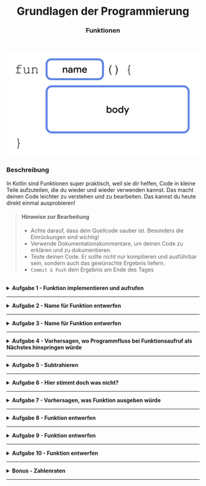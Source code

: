 <h1 align="center">Grundlagen der Programmierung</h1>
<h3 align="center">Funktionen</h3>
<br>

<p align="center">
  <img src="img/functions.png" />
</p>

### Beschreibung
In Kotlin sind Funktionen super praktisch, weil sie dir helfen, Code in kleine Teile aufzuteilen, die du wieder und wieder verwenden kannst. Das macht deinen Code leichter zu verstehen und zu bearbeiten. Das kannst du heute direkt einmal ausprobieren!

> #### Hinweise zur Bearbeitung
> - Achte darauf, dass dein Quellcode sauber ist. Besonders die Einrückungen sind wichtig!
> - Verwende Dokumentationskommentare, um deinen Code zu erklären und zu dokumentieren.
> - Teste deinen Code. Er sollte nicht nur kompilieren und ausführbar sein, sondern auch das gewünschte Ergebnis liefern.
> - `Commit & Push` dein Ergebnis am Ende des Tages
<br>


<details>
<summary> <b> Aufgabe 1 - Funktion implementieren und aufrufen </b> </summary>

**Datei für die Aufgabe:** *1_FunktionImplementierenUndAufrufen*

In dieser Aufgabe wirst du deine erste Funktion implementieren. Die beschriebene Funktion wird in der Konsole eine Summe ausgeben.

Vorgaben:
- fange oberhalb der main-Funktion an
- schreibe das Keyword für Funktionen `fun`
- nenne deine Funktion `sum()`
- lege im body der Funktion (zwischen den geschweiften Klammern) zwei Variablen an:
  - `number1` hat den Wert `3`
  - `number2` hat den Wert `7`
- gebe mit der println-Anweisung die Summe in der Konsole aus `println(number1 + number2)`
- rufe `sum()` in der Main-Funktion auf

</details>

---

<details>
<summary> <b> Aufgabe 2 - Name für Funktion entwerfen  </b> </summary>

**Datei für die Aufgabe:** *2_Textabgabe.kt*

It’s magic time. Worte und Namen sind mächtig. Was denkst du wieso alle Zauberer und Magier ihre Magie mit Sprüchen beschwören? Diese Macht gilt für alles, was einen Namen hat. 
Deswegen sei weise in der Namensgebung. Ansonsten wird dir dessen Magie noch zum Verhängnis. Bist du ein Champion der magischen IT-Künste? Das wirst du in den folgenden Aufgaben herausfinden.
Weiter unten findest du einen Codeschnipsel einer Funktion. Mit dieser Funktion kann ein Zauberer einen Schutzzauber bewirken. Überlege dir einen passenden Namen und rufe die Funktion in der `main()` auf. Wie geht das nochmal?

```
fun _________(){
   var magicWord1 = "Expecto"
   var magicWord2 = " Patronum"
   print(magicNo1 + magicNo2 + "!!!")
}
```

</details>

---

<details>
<summary> <b> Aufgabe 3 - Name für Funktion entwerfen  </b> </summary>

**Datei für die Aufgabe:** *3_Textabgabe.kt*

Dein Chef hat eine Formel entdeckt, mit der er das Volumen eines Würfels berechnen kann. Aber er tut sich schwer mit der Namensgebung. Kannst du ihm dabei helfen einen geeigneten Namen zu formulieren?

Überlege dir einen passenden Namen und rufe die Funktion in der `main()` auf.

```
fun _______(){
   var side = 4
   var volume = side * side * side
   print("Das Volumen des Wuerfels betraegt: " + volume + " cm^3")
}

```

</details>

---

<details>
<summary> <b> Aufgabe 4 - Vorhersagen, wo Programmfluss bei Funktionsaufruf als Nächstes hinspringen würde </b> </summary>

**Datei für die Aufgabe:** *4_Textabgabe.kt*

Hier gibt es jetzt 2 Funktionen, die in der Main-Funktion aufgerufen werden. Schreibe in die Aufgabe was in der Konsole ausgegeben wird.

```
fun animal() {
    val myAnimal: String = "Dog"
    println(myAnimal)
}
fun number() {
    val myNumber: Int = 8
    println(myNumber)
}
fun main(){
   number()
   animal()
}
```

</details>

---

<details>
<summary> <b> Aufgabe 5 - Subtrahieren  </b> </summary>

**Datei für die Aufgabe:** *5_FunktionSubtrahieren.kt*

Schreibe eine Funktion, in der eine Zahl von einer anderen Zahl abziehst und das Ergebnis in der Konsole ausdruckst.

Rufe die Funktion in der main-Funktion auf!

</details>

---

<details>
<summary> <b> Aufgabe 6 - Hier stimmt doch was nicht?  </b> </summary>

**Datei für die Aufgabe:** *6_Textabgabe.kt*

Diese Funktion sollte eigentlich zwei Zahlen addieren, allerdings hat der Programmierer hier einen Fehler gemacht. Schreibe in deinen eigenen Worten auf wo der Fehler liegt. 

```
addition() {
    val number1 = 10
    val number2 = 4
    println(number1 + number2)
}
```
**Hinweis:** manchmal reicht ein falsches/fehlendes Wort, dass dein Code nicht mehr funktioniert.

</details>

---

<details>
<summary> <b> Aufgabe 7 - Vorhersagen, was Funktion ausgeben würde  </b> </summary>

**Datei für die Aufgabe:** *7_Textabgabe.kt*

Hier siehst du die Funktion equipmentReminder eines Smartphones.

a)
Was genau wird in der gegebenen Funktion ausgegeben?
```
fun equipmentReminder(){
    var weekday: String = "Montag"

    if (weekday == "Montag"){
        println("Heute hast du Training, nimm deine Sporttasche mit.")
    } else if (weekday == "Mittwoch"){
        println("Heute hast du Musikunterricht, nimm dein Instrument mit.")
    } else if (weekday == "Freitag"){
        println("Heute Abend ist Kinoabend, nimm genug Geld mit.")
    } else {
        println("Heute hast du keinen Termin, du brauchst nichts mit zur Arbeit zu nehmen.")
    }
}
```
b)
Was würde die Funktion ausgeben, wenn die Variable weekday folgendermaßen aktualisiert wird?
```
weekday = "Dienstag"
```


</details>

---

<details>
<summary> <b> Aufgabe 8 - Funktion entwerfen  </b> </summary>

**Datei für die Aufgabe:** *8_FunktionEntwerfen.kt*

<img width="300" alt="Rechtwinkliges Dreieck" src="img/img3.png">

a)  
Den Flächeninhalt eines rechtwinkligen Dreiecks lässt sich durch `a * b / 2` ausrechnen.
Implementiere die Berechnung für ein rechtwinkliges Dreieck in einer Funktion. Am Ende dieser Funktion soll das Ergebnis mit println() ausgegeben werden. 

Überlege dir auch einen passenden (englischen) Namen. 

Seite A soll 4cm lang sein und Seite B soll 3 cm lang sein.  

b)  
Ändere jetzt die Funktion, die du in a) geschrieben hast. 
Die Seitenlängen des Dreiecks sollen dann nicht mehr statisch 4cm bzw 3cm sein, sondern sollen vom Nutzer mithilfe einer Eingabe bestimmt werden. Teste deine Funktion und gib **3** als Seitenlänge A und **5** als Seitenlänge B ein. Kommt das Ergebnis **7.5** heraus?

#### Bonus: 
Baue hier Exception Handling mit `try-catch` ein, sodass bei falschen Usereingaben Fehler abgefangen werden. Wenn etwas sinnloses eingegeben wurde, soll für `a` als default Wert `13.0`, für `b` als Default `3.0` genutzt werden.


Rufe die Funktion danach in der `main()` auf!


</details>

---

<details>
<summary> <b> Aufgabe 9 - Funktion entwerfen </b></summary>

**Datei für die Aufgabe:** *9_FunktionEntwerfen.kt*

Schreibe eine Funktion `schaltJahr`, die ein vom Benutzer eingegebenes Jahr darauf prüft, ob es ein Schaltjahr ist. 

Ein Jahr ist ein Schaltjahr, wenn es durch 4 teilbar ist, aber nicht durch 100, es sei denn, es ist auch durch 400 teilbar.

Drucke entsprechendes Feedback in der Konsole aus.

</details>

---

<details>
<summary> <b> Aufgabe 10 - Funktion entwerfen </b></summary>

**Datei für die Aufgabe:** *Aufgabe10.kt*
Erstelle eine Funktion calculator

- Fordere den Anwender über die Konsole auf, die erste Zahl einzugeben.
  - Speicher die eingegebene Zahl in der Variable number1 als Integer ab.
- Fordere den Anwender über die Konsole auf, die zweite Zahl einzugeben.
  - Speicher die eingegebene Zahl in der Variable number2 als Integer ab.

- Nun soll der Anwender entscheiden welcher Operator (+,-,+,/) genutzt werden soll.
  - Dieser Operator soll in der Variable operator als String abgespeichert werden.

- Das Ergebnis der Rechnung soll in der Variable result abgespeichert werden, nutze eine when Verzweigung:
  - ist der operator "+" --> number1 + number2
  - ist der operator "-" --> number1 - number2
  - ist der operator "*" --> number1 * number2
  - ist der operator "/" --> number1 / number2
   

- Achtung! Zahlen können nicht durch 0 geteilt werden 
  - Hinweis: hier brauchen wir noch eine Verzweigung
  - in allen anderen Fällen: "ungültig"

- printe abschließend die Rechenoperation und das Ergebnis. Es könnte folgendermaßen aussehen:
```
Das Ergebnis aus 1 + 2 ist 3.
```
</details>

---

<details>
<summary> <b> Bonus - Zahlenraten </b></summary>

**Datei für die Aufgabe:** *Bonus.kt*

Erstelle in einer Funktion numberGuessing ein kleines Spiel.
Die spielende Person versucht hier eine Zahl zu erraten.

- In der Variable number wird eine zufällige Zahl zwischen 1 und 10 abgespeichert.
  - Das kennt ihr noch nicht, nutzt das Netz oder Lektüre zur Recherche.
  - Hinweis: ihr braucht eine IntRange wie zB 1..10 und könnt darauf `.random()` aufrufen.

- Anschließend wird die spielende Person gebeten eine Zahl zwischen 1 und 10 in die Konsole einzugeben.
  - Diese Zahl wird in der Variable chosenNumber abgespeichert.

- Anschließend überprüft ihr, ob die chosenNumber größer, kleiner oder gleich der number ist
- Printed eine entsprechende Information dazu für die spielende Person aus.

</details>

---
